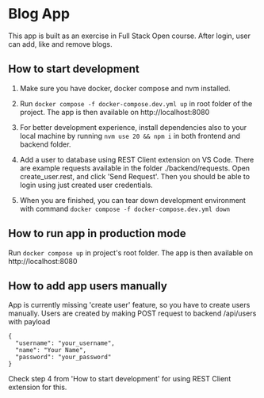 # Blog App

This app is built as an exercise in Full Stack Open course. After login, user can add, like and remove blogs.

## How to start development

1. Make sure you have docker, docker compose and nvm installed.

2. Run `docker compose -f docker-compose.dev.yml up` in root folder of the project. The app is then available on http://localhost:8080

3. For better development experience, install dependencies also to your local machine by running `nvm use 20 && npm i` in both frontend and backend folder.

4. Add a user to database using REST Client extension on VS Code. There are example requests available in the folder ./backend/requests. Open create_user.rest, and click 'Send Request'. Then you should be able to login using just created user credentials.

5. When you are finished, you can tear down development environment with command `docker compose -f docker-compose.dev.yml down`

## How to run app in production mode

Run `docker compose up` in project's root folder. The app is then available on http://localhost:8080

## How to add app users manually

App is currently missing 'create user' feature, so you have to create users manually. Users are created by making POST request to backend /api/users with payload

```
{
  "username": "your_username",
  "name": "Your Name",
  "password": "your_password"
}
```

Check step 4 from 'How to start development' for using REST Client extension for this.
